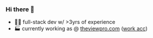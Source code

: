 ### Hi there 👋

- 🧑‍💻 full-stack dev w/ >3yrs of experience
- 🏭 currently working as @ [theviewpro.com](https://theviewpro.com) ([work acc](https://github.com/rosteeslav))

